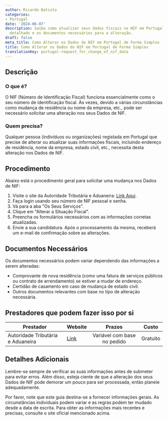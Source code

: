 ```yaml
---
author: Ricardo Batista
categories:
- Portugal
date: '2024-06-07'
description: Saiba como atualizar seus dados fiscais no NIF em Portugal. Veja o procedimento
  detalhado e os documentos necessários para a alteração.
draft: false
meta_title: Como Alterar os Dados do NIF em Portugal de Forma Simples
title: Como Alterar os Dados do NIF em Portugal de Forma Simples
translationKey: portugal-request_for_change_of_nif_data
---
```



## Descrição
### O que é?
O NIF (Número de Identificação Fiscal) funciona essencialmente como o seu número de identificação fiscal. Às vezes, devido a várias circunstâncias como mudança de residência ou nome da empresa, etc., pode ser necessário solicitar uma alteração nos seus Dados de NIF.

### Quem precisa?
Qualquer pessoa (indivíduos ou organizações) registada em Portugal que precise de alterar ou atualizar suas informações fiscais, incluindo endereço de residência, nome da empresa, estado civil, etc., necessita desta alteração nos Dados de NIF.

## Procedimento
Abaixo está o procedimento geral para solicitar uma mudança nos Dados de NIF:
1. Visite o site da Autoridade Tributária e Aduaneira: [Link Aqui](https://www.portaldasfinancas.gov.pt/).
2. Faça login usando seu número de NIF pessoal e senha.
3. Vá para a aba "Os Seus Serviços".
4. Clique em "Alterar a Situação Fiscal".
5. Preencha os formulários necessários com as informações corretas atualizadas.
6. Envie a sua candidatura. Após o processamento da mesma, receberá um e-mail de confirmação sobre as alterações.

## Documentos Necessários
Os documentos necessários podem variar dependendo das informações a serem alteradas:
- Comprovante de nova residência (como uma fatura de serviços públicos ou contrato de arrendamento) se estiver a mudar de endereço.
- Certidão de casamento em caso de mudança de estado civil.
- Outros documentos relevantes com base no tipo de alteração necessária.

## Prestadores que podem fazer isso por si

| Prestador       |     Website     |     Prazos     |       Custo      |
| --------------- | --------------- |  :-------------: | :-------------: |
| Autoridade Tributária e Aduaneira       |  [Link](https://www.portaldasfinancas.gov.pt/)       |      Variável com base no pedido      |        Gratuito       |

## Detalhes Adicionais
Lembre-se sempre de verificar as suas informações antes de submeter para evitar erros. Além disso, esteja ciente de que a alteração dos seus Dados de NIF pode demorar um pouco para ser processada, então planeie adequadamente.

Por favor, note que este guia destina-se a fornecer informações gerais. As circunstâncias individuais podem variar e as regras podem ter mudado desde a data de escrita. Para obter as informações mais recentes e precisas, consulte o site oficial mencionado acima.